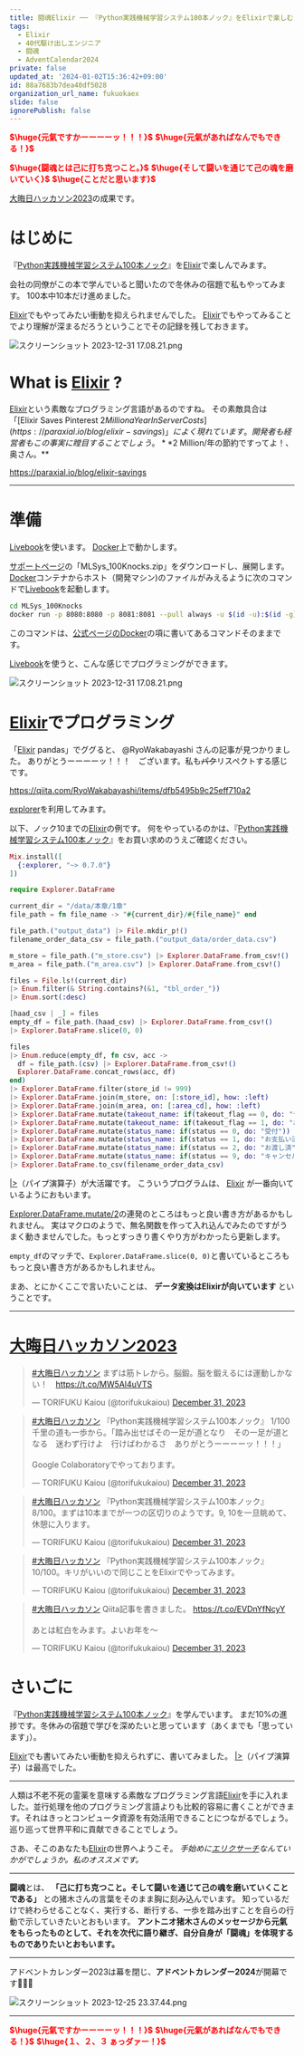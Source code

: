 ```yaml
---
title: 闘魂Elixir ── 『Python実践機械学習システム100本ノック』をElixirで楽しむ
tags:
  - Elixir
  - 40代駆け出しエンジニア
  - 闘魂
  - AdventCalendar2024
private: false
updated_at: '2024-01-02T15:36:42+09:00'
id: 88a7683b7dea40df5028
organization_url_name: fukuokaex
slide: false
ignorePublish: false
---
```

<b><font color="red">$\huge{元氣ですかーーーーッ！！！}$</font></b>
<b><font color="red">$\huge{元氣があればなんでもできる！}$</font></b>

<b><font color="red">$\huge{闘魂とは己に打ち克つこと。}$</font></b>
<b><font color="red">$\huge{そして闘いを通じて己の魂を磨いていく}$</font></b>
<b><font color="red">$\huge{ことだと思います}$</font></b>


[大晦日ハッカソン2023](https://omisoka-hackathon.connpass.com/event/304711/)の成果です。


# はじめに

『[Python実践機械学習システム100本ノック](https://www.shuwasystem.co.jp/book/9784798063416.html)』を[Elixir](https://elixir-lang.org/)で楽しんでみます。

会社の同僚がこの本で学んでいると聞いたので冬休みの宿題で私もやってみます。
100本中10本だけ進めました。

[Elixir](https://elixir-lang.org/)でもやってみたい衝動を抑えられませんでした。
[Elixir](https://elixir-lang.org/)でもやってみることでより理解が深まるだろうということでその記録を残しておきます。

![スクリーンショット 2023-12-31 17.08.21.png](https://qiita-image-store.s3.ap-northeast-1.amazonaws.com/0/131808/8169a91e-fd9d-ab1f-4318-33183e434922.png)



# What is [Elixir](https://elixir-lang.org/) ?

[Elixir](https://elixir-lang.org/)という素敵なプログラミング言語があるのですね。
その素敵具合は「[Elixir Saves Pinterest $2 Million a Year In Server Costs](https://paraxial.io/blog/elixir-savings)」によく現れています。開発者も経営者もこの事実に瞠目することでしょう。 **$2 Million/年の節約ですってよ！、奥さん。**

https://paraxial.io/blog/elixir-savings

---

# 準備

[Livebook](https://livebook.dev/)を使います。
[Docker](https://www.docker.com/ja-jp/)上で動かします。

[サポートページ](https://www.shuwasystem.co.jp/support/7980html/6341.html)の「MLSys_100Knocks.zip」をダウンロードし、展開します。
[Docker](https://www.docker.com/ja-jp/)コンテナからホスト（開発マシン)のファイルがみえるように次のコマンドで[Livebook](https://livebook.dev/)を起動します。

```bash
cd MLSys_100Knocks
docker run -p 8080:8080 -p 8081:8081 --pull always -u $(id -u):$(id -g) -v $(pwd):/data ghcr.io/livebook-dev/livebook
```

このコマンドは、[公式ページのDocker](https://github.com/livebook-dev/livebook?tab=readme-ov-file#docker)の項に書いてあるコマンドそのままです。

[Livebook](https://livebook.dev/)を使うと、こんな感じでプログラミングができます。

![スクリーンショット 2023-12-31 17.08.21.png](https://qiita-image-store.s3.ap-northeast-1.amazonaws.com/0/131808/8169a91e-fd9d-ab1f-4318-33183e434922.png)


# [Elixir](https://elixir-lang.org/)でプログラミング

「[Elixir](https://elixir-lang.org/) pandas」でググると、 @RyoWakabayashi さんの記事が見つかりました。
ありがとうーーーーッ！！！　ございます。私も~~パク~~リスペクトする感じです。

https://qiita.com/RyoWakabayashi/items/dfb5495b9c25eff710a2

[explorer](https://hex.pm/packages/explorer)を利用してみます。

以下、ノック10までの[Elixir](https://elixir-lang.org/)の例です。
何をやっているのかは、『[Python実践機械学習システム100本ノック](https://www.shuwasystem.co.jp/book/9784798063416.html)』をお買い求めのうえご確認ください。

```elixir
Mix.install([
  {:explorer, "~> 0.7.0"}
])
```

```elixir
require Explorer.DataFrame

current_dir = "/data/本章/1章"
file_path = fn file_name -> "#{current_dir}/#{file_name}" end

file_path.("output_data") |> File.mkdir_p!()
filename_order_data_csv = file_path.("output_data/order_data.csv") 
```

```elixir
m_store = file_path.("m_store.csv") |> Explorer.DataFrame.from_csv!()
m_area = file_path.("m_area.csv") |> Explorer.DataFrame.from_csv!()

files = File.ls!(current_dir)
|> Enum.filter(& String.contains?(&1, "tbl_order_"))
|> Enum.sort(:desc)

[haad_csv | _] = files
empty_df = file_path.(haad_csv) |> Explorer.DataFrame.from_csv!() 
|> Explorer.DataFrame.slice(0, 0)

files
|> Enum.reduce(empty_df, fn csv, acc ->
  df = file_path.(csv) |> Explorer.DataFrame.from_csv!()
  Explorer.DataFrame.concat_rows(acc, df)
end)
|> Explorer.DataFrame.filter(store_id != 999)
|> Explorer.DataFrame.join(m_store, on: [:store_id], how: :left)
|> Explorer.DataFrame.join(m_area, on: [:area_cd], how: :left)
|> Explorer.DataFrame.mutate(takeout_name: if(takeout_flag == 0, do: "デリバリー"))
|> Explorer.DataFrame.mutate(takeout_name: if(takeout_flag == 1, do: "お持ち帰り", else: takeout_name))
|> Explorer.DataFrame.mutate(status_name: if(status == 0, do: "受付"))
|> Explorer.DataFrame.mutate(status_name: if(status == 1, do: "お支払い済", else: status_name))
|> Explorer.DataFrame.mutate(status_name: if(status == 2, do: "お渡し済", else: status_name))
|> Explorer.DataFrame.mutate(status_name: if(status == 9, do: "キャンセル", else: status_name))
|> Explorer.DataFrame.to_csv(filename_order_data_csv)
```

[|>](https://hexdocs.pm/elixir/Kernel.html#%7C%3E/2)（パイプ演算子）が大活躍です。
こういうプログラムは、 [Elixir](https://elixir-lang.org/) が一番向いているようにおもいます。

[Explorer.DataFrame.mutate/2](https://hexdocs.pm/explorer/Explorer.DataFrame.html#mutate/2)の連発のところはもっと良い書き方があるかもしれません。
実はマクロのようで、無名関数を作って入れ込んでみたのですがうまく動きませんでした。もっとすっきり書くやり方がわかったら更新します。

`empty_df`のマッチで、`Explorer.DataFrame.slice(0, 0)`と書いているところももっと良い書き方があるかもしれません。

まあ、とにかくここで言いたいことは、 **データ変換はElixirが向いています** ということです。

---

# [大晦日ハッカソン2023](https://omisoka-hackathon.connpass.com/event/304711/)

<blockquote class="twitter-tweet"><p lang="ja" dir="ltr"><a href="https://twitter.com/hashtag/%E5%A4%A7%E6%99%A6%E6%97%A5%E3%83%8F%E3%83%83%E3%82%AB%E3%82%BD%E3%83%B3?src=hash&amp;ref_src=twsrc%5Etfw">#大晦日ハッカソン</a> まずは筋トレから。脳鍛。脳を鍛えるには運動しかない！　<a href="https://t.co/MW5Al4uVTS">https://t.co/MW5Al4uVTS</a></p>&mdash; TORIFUKU Kaiou (@torifukukaiou) <a href="https://twitter.com/torifukukaiou/status/1741290063143866737?ref_src=twsrc%5Etfw">December 31, 2023</a></blockquote> <script async src="https://platform.twitter.com/widgets.js" charset="utf-8"></script>

<blockquote class="twitter-tweet"><p lang="ja" dir="ltr"><a href="https://twitter.com/hashtag/%E5%A4%A7%E6%99%A6%E6%97%A5%E3%83%8F%E3%83%83%E3%82%AB%E3%82%BD%E3%83%B3?src=hash&amp;ref_src=twsrc%5Etfw">#大晦日ハッカソン</a> 『Python実践機械学習システム100本ノック』 1/100<br>千里の道も一歩から。「踏み出せばその一足が道となり　その一足が道となる　迷わず行けよ　行けばわかるさ　ありがとうーーーーッ！！！」<br><br>Google Colaboratoryでやっております。</p>&mdash; TORIFUKU Kaiou (@torifukukaiou) <a href="https://twitter.com/torifukukaiou/status/1741306099821912275?ref_src=twsrc%5Etfw">December 31, 2023</a></blockquote> <script async src="https://platform.twitter.com/widgets.js" charset="utf-8"></script>

<blockquote class="twitter-tweet"><p lang="ja" dir="ltr"><a href="https://twitter.com/hashtag/%E5%A4%A7%E6%99%A6%E6%97%A5%E3%83%8F%E3%83%83%E3%82%AB%E3%82%BD%E3%83%B3?src=hash&amp;ref_src=twsrc%5Etfw">#大晦日ハッカソン</a> 『Python実践機械学習システム100本ノック』 8/100。まずは10本までが一つの区切りのようです。9, 10を一旦眺めて、休憩に入ります。</p>&mdash; TORIFUKU Kaiou (@torifukukaiou) <a href="https://twitter.com/torifukukaiou/status/1741317503652175961?ref_src=twsrc%5Etfw">December 31, 2023</a></blockquote> <script async src="https://platform.twitter.com/widgets.js" charset="utf-8"></script>

<blockquote class="twitter-tweet"><p lang="ja" dir="ltr"><a href="https://twitter.com/hashtag/%E5%A4%A7%E6%99%A6%E6%97%A5%E3%83%8F%E3%83%83%E3%82%AB%E3%82%BD%E3%83%B3?src=hash&amp;ref_src=twsrc%5Etfw">#大晦日ハッカソン</a> 『Python実践機械学習システム100本ノック』 10/100。キリがいいので同じことをElixirでやってみます。</p>&mdash; TORIFUKU Kaiou (@torifukukaiou) <a href="https://twitter.com/torifukukaiou/status/1741327219849564250?ref_src=twsrc%5Etfw">December 31, 2023</a></blockquote> <script async src="https://platform.twitter.com/widgets.js" charset="utf-8"></script>

<blockquote class="twitter-tweet"><p lang="ja" dir="ltr"><a href="https://twitter.com/hashtag/%E5%A4%A7%E6%99%A6%E6%97%A5%E3%83%8F%E3%83%83%E3%82%AB%E3%82%BD%E3%83%B3?src=hash&amp;ref_src=twsrc%5Etfw">#大晦日ハッカソン</a> Qiita記事を書きました。 <a href="https://t.co/EVDnYfNcyY">https://t.co/EVDnYfNcyY</a> <br><br>あとは紅白をみます。よいお年を〜</p>&mdash; TORIFUKU Kaiou (@torifukukaiou) <a href="https://twitter.com/torifukukaiou/status/1741376335447286093?ref_src=twsrc%5Etfw">December 31, 2023</a></blockquote> <script async src="https://platform.twitter.com/widgets.js" charset="utf-8"></script>



# さいごに

『[Python実践機械学習システム100本ノック](https://www.shuwasystem.co.jp/book/9784798063416.html)』を学んでいます。
まだ10%の進捗です。冬休みの宿題で学びを深めたいと思っています（あくまでも「思っています」）。

[Elixir](https://elixir-lang.org/)でも書いてみたい衝動を抑えられずに、書いてみました。
[|>](https://hexdocs.pm/elixir/Kernel.html#%7C%3E/2)（パイプ演算子）は最高でした。


---

人類は不老不死の霊薬を意味する素敵なプログラミング言語[Elixir](https://elixir-lang.org/)を手に入れました。並行処理を他のプログラミング言語よりも比較的容易に書くことができます。それはきっとコンピュータ資源を有効活用できることにつながるでしょう。巡り巡って世界平和に貢献できることでしょう。

さあ、そこのあなたも[Elixir](https://elixir-lang.org/)の世界へようこそ。
_手始めに[エリクサーチ](https://elixir-lang.info/)なんていかがでしょうか。私のオススメです。_

---

**闘魂**とは、  **「己に打ち克つこと。そして闘いを通じて己の魂を磨いていくことである」** との猪木さんの言葉をそのまま胸に刻み込んでいます。
知っているだけで終わらせることなく、実行する、断行する、一歩を踏み出すことを自らの行動で示していきたいとおもいます。
**アントニオ猪木さんのメッセージから元氣をもらったものとして、それを次代に語り継ぎ、自分自身が「闘魂」を体現するものでありたいとおもいます。**

---

アドベントカレンダー2023は幕を閉じ、**アドベントカレンダー2024**が開幕です:rocket::rocket::rocket:

![スクリーンショット 2023-12-25 23.37.44.png](https://qiita-image-store.s3.ap-northeast-1.amazonaws.com/0/131808/ff7d8496-820a-e635-462c-c1a0563ce774.png)







---

<b><font color="red">$\huge{元氣ですかーーーーッ！！！}$</font></b>
<b><font color="red">$\huge{元氣があればなんでもできる！}$</font></b>
<b><font color="red">$\huge{１、２、３ ぁっダァー！}$</font></b>
